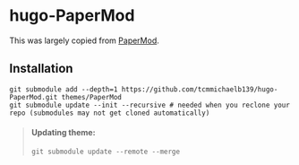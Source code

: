 # hugo-PaperMod

This was largely copied from [PaperMod](https://adityatelange.github.io/hugo-PaperMod/).

## Installation

```
git submodule add --depth=1 https://github.com/tcmmichaelb139/hugo-PaperMod.git themes/PaperMod
git submodule update --init --recursive # needed when you reclone your repo (submodules may not get cloned automatically)
```

> #### Updating theme:
> ```
> git submodule update --remote --merge
> ```
